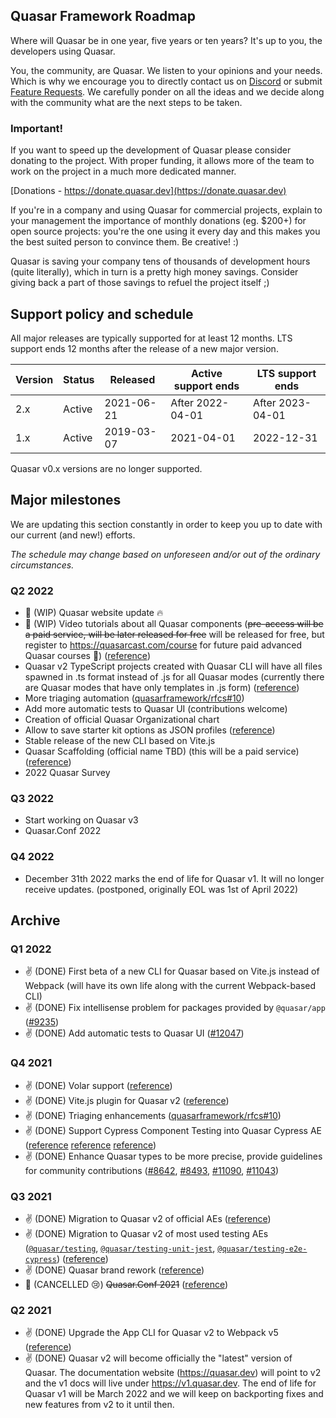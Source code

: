 ## Quasar Framework Roadmap

Where will Quasar be in one year, five years or ten years? It's up to you, the developers using Quasar.

You, the community, are Quasar. We listen to your opinions and your needs. Which is why we encourage you to directly contact us on [Discord](https://chat.quasar.dev) or submit [Feature Requests](https://github.com/quasarframework/quasar/issues/new/choose). We carefully ponder on all the ideas and we decide along with the community what are the next steps to be taken.

### Important!

If you want to speed up the development of Quasar please consider donating to the project. With proper funding, it allows more of the team to work on the project in a much more dedicated manner.

[Donations - https://donate.quasar.dev](https://donate.quasar.dev)

If you're in a company and using Quasar for commercial projects, explain to your management the importance of monthly donations (eg. $200+) for open source projects: you're the one using it every day and this makes you the best suited person to convince them. Be creative! :)

Quasar is saving your company tens of thousands of development hours (quite literally), which in turn is a pretty high money savings. Consider giving back a part of those savings to refuel the project itself ;)

## Support policy and schedule

All major releases are typically supported for at least 12 months.
LTS support ends 12 months after the release of a new major version.

| Version | Status | Released   | Active support ends | LTS support ends |
| ------- | ------ | ---------- | ------------------- | ---------------- |
| 2.x     | Active | 2021-06-21 | After 2022-04-01    | After 2023-04-01 |
| 1.x     | Active | 2019-03-07 | 2021-04-01          | 2022-12-31       |

Quasar v0.x versions are no longer supported.

## Major milestones

We are updating this section constantly in order to keep you up to date with our current (and new!) efforts.

*The schedule may change based on unforeseen and/or out of the ordinary circumstances.*

### Q2 2022
* 🚧 (WIP) Quasar website update 🔥
* 🚧 (WIP) Video tutorials about all Quasar components (~~pre-access will be a paid service, will be later released for free~~ will be released for free, but register to https://quasarcast.com/course for future paid advanced Quasar courses 🙂) ([reference](https://quasarcomponents.com/))
* Quasar v2 TypeScript projects created with Quasar CLI will have all files spawned in .ts format instead of .js for all Quasar modes (currently there are Quasar modes that have only templates in .js form) ([reference](https://github.com/quasarframework/quasar/issues/8572))
* More triaging automation ([quasarframework/rfcs#10](https://github.com/quasarframework/rfcs/issues/10))
* Add more automatic tests to Quasar UI (contributions welcome)
* Creation of official Quasar Organizational chart
* Allow to save starter kit options as JSON profiles ([reference](https://github.com/quasarframework/quasar/issues/5537))
* Stable release of the new CLI based on Vite.js
* Quasar Scaffolding (official name TBD) (this will be a paid service) ([reference](https://github.com/quasarframework/quasar/discussions/10053))
* 2022 Quasar Survey

### Q3 2022
* Start working on Quasar v3
* Quasar.Conf 2022

### Q4 2022
* December 31th 2022 marks the end of life for Quasar v1. It will no longer receive updates. (postponed, originally EOL was 1st of April 2022)

## Archive

### Q1 2022
* ✌️ (DONE) First beta of a new CLI for Quasar based on Vite.js instead of Webpack (will have its own life along with the current Webpack-based CLI)
* ✌️ (DONE) Fix intellisense problem for packages provided by `@quasar/app` ([#9235](https://github.com/quasarframework/quasar/issues/9235))
* ✌️ (DONE) Add automatic tests to Quasar UI ([#12047](https://github.com/quasarframework/quasar/pull/12047))

### Q4 2021
* ✌️ (DONE) Volar support ([reference](https://github.com/quasarframework/quasar/discussions/10619))
* ✌️ (DONE) Vite.js plugin for Quasar v2 ([reference](https://github.com/quasarframework/quasar/issues/7815))
* ✌️ (DONE) Triaging enhancements ([quasarframework/rfcs#10](https://github.com/quasarframework/rfcs/issues/10))
* ✌️ (DONE) Support Cypress Component Testing into Quasar Cypress AE ([reference](https://github.com/quasarframework/quasar-testing/issues/163) [reference](https://github.com/quasarframework/quasar-testing/pull/185) [reference](https://github.com/quasarframework/quasar/discussions/11496))
* ✌️ (DONE) Enhance Quasar types to be more precise, provide guidelines for community contributions ([#8642](https://github.com/quasarframework/quasar/issues/8642), [#8493](https://github.com/quasarframework/quasar/issues/8493), [#11090](https://github.com/quasarframework/quasar/issues/11090), [#11043](https://github.com/quasarframework/quasar/issues/11043))

### Q3 2021
* ✌️ (DONE) Migration to Quasar v2 of official AEs ([reference](https://github.com/quasarframework/quasar/discussions/9560))
* ✌️ (DONE) Migration to Quasar v2 of most used testing AEs ([`@quasar/testing`](https://github.com/quasarframework/quasar-testing/tree/dev/packages/testing), [`@quasar/testing-unit-jest`](https://github.com/quasarframework/quasar-testing/tree/dev/packages/unit-jest), [`@quasar/testing-e2e-cypress`](https://github.com/quasarframework/quasar-testing/tree/dev/packages/e2e-cypress)) ([reference](https://github.com/quasarframework/quasar/discussions/10341))
* ✌️ (DONE) Quasar brand rework ([reference](https://dev.to/quasar/quasar-brand-refresh-and-new-partnership-ao1))
* 🚫 (CANCELLED 😢) ~~Quasar.Conf 2021~~ ([reference](https://twitter.com/quasarframework/status/1435177368352698375))

### Q2 2021
* ✌️ (DONE) Upgrade the App CLI for Quasar v2 to Webpack v5 ([reference](https://github.com/quasarframework/quasar/issues/8102))
* ✌️ (DONE) Quasar v2 will become officially the "latest" version of Quasar. The documentation website (https://quasar.dev) will point to v2 and the v1 docs will live under https://v1.quasar.dev. The end of life for Quasar v1 will be March 2022 and we will keep on backporting fixes and new features from v2 to it until then.
